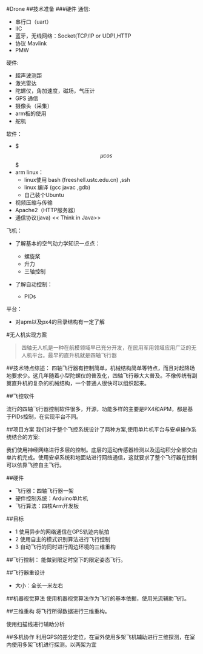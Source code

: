#Drone
##技术准备
###硬件
通信:

- 串行口（uart）
- IIC
- 蓝牙，无线网络：Socket(TCP/IP or UDP),HTTP
- 协议 Mavlink
- PMW

硬件:

- 超声波测距
- 激光雷达
- 陀螺仪，角加速度，磁场，气压计
- GPS 通信
- 摄像头（采集）
- arm板的使用
- 舵机

软件：

 - $$$\mu cos$$$
 - arm linux：
 	- linux使用 bash (freeshell.ustc.edu.cn) ,ssh
 	- linux 编译 (gcc javac ,gdb)
 	- 自己装个Ubuntu
 - 视频压缩与传输
 - Apache2（HTTP服务器）
 - 通信协议(java) << Think in Java>>
 
飞机：
 
 - 了解基本的空气动力学知识一点点：
 	
 	- 螺旋桨
 	- 升力
 	- 三轴控制
 
 - 了解自动控制：
 
  	- PIDs
 
 平台：
 
- 对apm以及px4的目录结构有一定了解

#无人机实现方案

>四轴无人机是一种在航模领域早已充分开发，在民用军用领域应用广泛的无人机平台。最早的直升机就是四轴飞行器

##技术特点综述：
四轴飞行器有控制简单，机械结构简单等特点，而且对起降场地要求少。这几年随着小型陀螺仪的普及化，四轴飞行器大大普及。不像传统有副翼直升机的复杂的机械结构，一个普通人很快可以组织起来。

##飞控软件

流行的四轴飞行器控制软件很多，开源，功能多样的主要是PX4和APM，都是基于PIDs控制，在实现平台不同。

##项目方案
我们对于整个飞控系统设计了两种方案,使用单片机平台与安卓操作系统结合的方案:

我们使用神经网络进行多层的控制。底层的运动传感器检测以及运动积分全部交由单片机完成。使用安卓系统和地面站进行网络通信，这就要求了整个飞行器在控制可以依靠飞控自主飞行。

##硬件
- 飞行器：四轴飞行器一架
- 硬件控制系统：Arduino单片机
- 飞行算法：四核Arm开发板

##目标

 - 1 使用异步的网络通信在GPS轨迹内航拍
 - 2 使用自主的模式识别算法进行飞行控制
 - 3 自动飞行的同时进行周边环境的三维重构

##飞行控制：
    能做到限定时空下的限定姿态飞行。

##飞行器重设计
 - 大小：全长一米左右

##机器视觉算法
使用机器视觉算法作为飞行的基本依据，使用光流辅助飞行。

##三维重构
将飞行所得数据进行三维重构。

使用扫描线进行辅助分析

##多机协作
利用GPS的差分定位，在室外使用多架飞机辅助进行三维探测，在室内使用多架飞机进行探测。以两架为宜